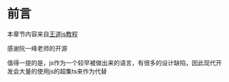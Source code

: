# 前言

本章节内容来自[王道js教程](https://wangdoc.com/javascript/)

感谢阮一峰老师的开源

值得一提的是，js作为一个较早被做出来的语言，有很多的设计缺陷，因此现代开发会大量的使用js的超集ts来作为代替